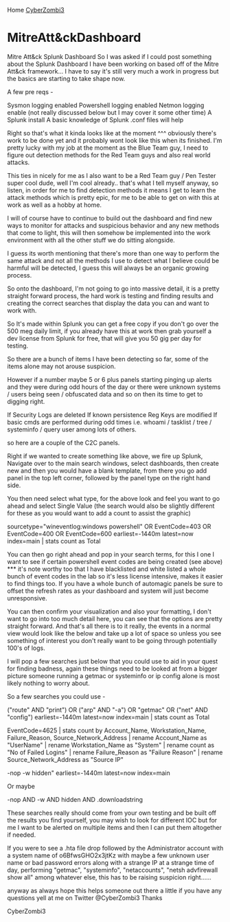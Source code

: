 Home [CyberZombi3](https://cyberzombi3.github.io/CyberZombi3.co.uk/)

# MitreAtt&ckDashboard

Mitre Att&ck Splunk Dashboard
So I was asked if I could post something about the Splunk Dashboard I have been working on based off of the Mitre Att&ck framework... I have to say it's still very much a work in progress but the basics are starting to take shape now.

A few pre reqs -

Sysmon logging enabled
Powershell logging enabled
Netmon logging enable (not really discussed below but I may cover it some other time)
A Splunk install
A basic knowledge of Splunk .conf files will help

Right so that's what it kinda looks like at the moment ^^^ obviously there's work to be done yet and it probably wont look like this when its finished. I'm pretty lucky with my job at the moment as the Blue Team guy, I need to figure out detection methods for the Red Team guys and also real world attacks.

This ties in nicely for me as I also want to be a Red Team guy / Pen Tester super cool dude, well I'm cool already.. that's what I tell myself anyway, so listen, in order for me to find detection methods it means I get to learn the attack methods which is pretty epic, for me to be able to get on with this at work as well as a hobby at home.

I will of course have to continue to build out the dashboard and find new ways to monitor for attacks and suspicious behavior and any new methods that come to light, this will then somehow be implemented into the work environment with all the other stuff we do sitting alongside.

I guess its worth mentioning that there's more than one way to perform the same attack and not all the methods I use to detect what I believe could be harmful will be detected, I guess this will always be an organic growing process.

So onto the dashboard, I'm not going to go into massive detail, it is a pretty straight forward process, the hard work is testing and finding results and creating the correct searches that display the data you can and want to work with.

So It's made within Splunk you can get a free copy if you don't go over the 500 meg daily limit, if you already have this at work then grab yourself a dev license from Splunk for free, that will give you 50 gig per day for testing.

So there are a bunch of items I have been detecting so far, some of the items alone may not arouse suspicion.

However if a number maybe 5 or 6 plus panels starting pinging up alerts and they were during odd hours of the day or there were unknown systems / users being seen / obfuscated data and so on then its time to get to digging right.

If Security Logs are deleted
If known persistence Reg Keys are modified
If basic cmds are performed during odd times i.e. whoami / tasklist / tree / systeminfo / query user among lots of others.

so here are a couple of the C2C panels.

Right if we wanted to create something like above, we fire up Splunk, Navigate over to the main search windows, select dashboards, then create new and then you would have a blank template, from there you go add panel in the top left corner, followed by the panel type on the right hand side.

You then need select what type, for the above look and feel you want to go ahead and select Single Value (the search would also be slightly different for these as you would want to add a count to assist the graphic)

sourcetype="wineventlog:windows powershell" OR EventCode=403 OR EventCode=400 OR EventCode=600 earliest=-1440m latest=now index=main | stats count as Total

You can then go right ahead and pop in your search terms, for this I one I want to see if certain powershell event codes are being created (see above) *** it's note worthy too that I have blacklisted and white listed a whole bunch of event codes in the lab so it's less license intensive, makes it easier to find things too. If you have a whole bunch of automagic panels be sure to offset the refresh rates as your dashboard and system will just become unresponsive.

You can then confirm your visualization and also your formatting, I don't want to go into too much detail here, you can see that the options are pretty straight forward.
And that's all there is to it really, the events in a normal view would look like the below and take up a lot of space so unless you see something of interest you don't really want to be going through potentially 100's of logs.


I will pop a few searches just below that you could use to aid in your quest for finding badness, again these things need to be looked at from a bigger picture someone running a getmac or systeminfo or ip config alone is most likely nothing to worry about.

So a few searches you could use -

("route" AND "print") OR ("arp" AND "-a") OR "getmac" OR ("net" AND "config") earliest=-1440m latest=now index=main | stats count as Total

EventCode=4625 | stats count by Account_Name, Workstation_Name, Failure_Reason, Source_Network_Address | rename Account_Name as "UserName" | rename Workstation_Name as "System" | rename count as "No of Failed Logins" | rename Failure_Reason as "Failure Reason" | rename Source_Network_Address as "Source IP"

-nop -w hidden" earliest=-1440m latest=now index=main

Or maybe

-nop AND -w AND hidden AND .downloadstring

These searches really should come from your own testing and be built off the results you find yourself, you may wish to look for different IOC but for me I want to be alerted on multiple items and then I can put them altogether if needed.

If you were to see a .hta file drop followed by the Administrator account with a system name of o6BfwsGHO2x3jtKz with maybe a few unknown user name or bad password errors along with a strange IP at a strange time of day, performing "getmac", "systeminfo", "netaccounts", "netsh advfirewall show all" among whatever else, this has to be raising suspicion right......

anyway as always hope this helps someone out there a little if you have any questions yell at me on Twitter @CyberZombi3
Thanks

CyberZombi3

